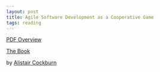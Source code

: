 ```yaml
---
layout: post
title: Agile Software Development as a Cooperative Game
tags: reading
---
```


[PDF Overview](http://uxhh.de/roundtable/archiv/_media/HO08-21_CockburnAlistairASD.pdf)


[The Book](http://alistair.cockburn.us/get/1885)


by [Alistair Cockburn](http://alistair.cockburn.us/)